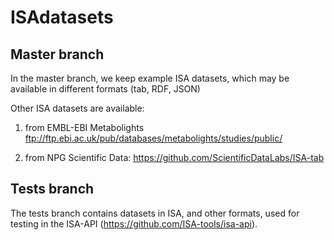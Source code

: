 # ISAdatasets

## Master branch

In the master branch, we keep example ISA datasets, which may be available in different formats (tab, RDF, JSON)

Other ISA datasets are available:

1. from EMBL-EBI Metabolights
ftp://ftp.ebi.ac.uk/pub/databases/metabolights/studies/public/

1. from NPG Scientific Data: https://github.com/ScientificDataLabs/ISA-tab

## Tests branch

The tests branch contains datasets in ISA, and other formats, used for testing in the ISA-API (https://github.com/ISA-tools/isa-api).



